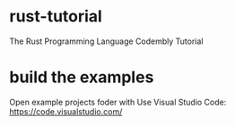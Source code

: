 # rust-tutorial
The Rust Programming Language Codembly Tutorial
# build the examples
Open example projects foder with Use Visual Studio Code: https://code.visualstudio.com/
